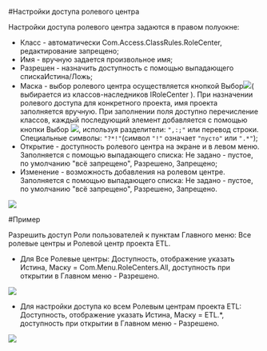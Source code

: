 ﻿#Настройки доступа ролевого центра 

Настройки доступа ролевого центра задаются в правом полуокне:

* Класс - автоматически Com.Access.ClassRules.RoleCenter, редактирование запрещено;
* Имя - вручную задается произвольное имя;
* Разрешен - назначить доступность с помощью выпадающего спискаИстина/Ложь;
* Маска - выбор ролевого центра осуществляется кнопкой Выбор![](topic:Com.AddFiles.Buttons.Btn_select.png)( выбирается из классов-наследников IRoleCenter ). При назначении ролевого доступа для конкретного проекта, имя проекта заполняется вручную.
При заполнении поля доступно перечисление классов, каждый последующий элемент добавляется с помощью кнопки Выбор ![](topic:Com.AddFiles.Buttons.Btn_select.png), используя разделители: ``",:;"`` или перевод строки.
Специальные символы: ``"?*!"``(символ ``"!"`` означает ``"пусто"`` или ``".*"``);
* Открытие - доступность ролевого центра на экране и в левом меню. Заполняется с помощью выпадающего списка: Не задано - пустое, по умолчанию "всё запрещено", Разрешено, Запрещено;
* Изменение - возможность добавления на ролевом центре.  Заполняется с помощью выпадающего списка: Не задано - пустое, по умолчанию "всё запрещено", Разрешено, Запрещено.

![](topic:.AddFiles.Screenshot_12187.jpg)

#Пример

Разрешить доступ Роли пользователей к пунктам Главного меню: Все ролевые центры и Ролевой центр проекта ETL.

* Для Все Ролевые центры: Доступность, отображение указать Истина, Маску = Com.Menu.RoleCenters.All, доступность при открытии в Главном меню - Разрешено.

 ![](topic:.AddFiles.Screenshot_12188.jpg)


* Для настройки доступа ко всем Ролевым центрам проекта ETL: Доступность, отображение указать Истина, Маску = ETL.*, доступность при открытии в Главном меню - Разрешено.

 ![](topic:.AddFiles.Screenshot_12189.jpg)
